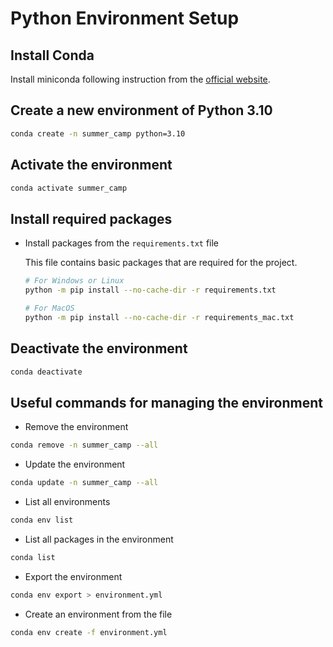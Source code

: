 # Python Environment Setup

## Install Conda

Install miniconda following instruction from the [official website](https://docs.conda.io/en/latest/miniconda.html).


## Create a new environment of Python 3.10

```bash
conda create -n summer_camp python=3.10
```

## Activate the environment

```bash
conda activate summer_camp
```

## Install required packages

  - Install packages from the `requirements.txt` file

    This file contains basic packages that are required for the project.

    ```bash
    # For Windows or Linux
    python -m pip install --no-cache-dir -r requirements.txt

    # For MacOS
    python -m pip install --no-cache-dir -r requirements_mac.txt
    ```


## Deactivate the environment

```bash
conda deactivate
```

## Useful commands for managing the environment

- Remove the environment

```bash
conda remove -n summer_camp --all
```

- Update the environment

```bash
conda update -n summer_camp --all
```

- List all environments

```bash
conda env list
```

- List all packages in the environment

```bash
conda list
```

- Export the environment

```bash
conda env export > environment.yml
```

- Create an environment from the file

```bash
conda env create -f environment.yml
```

